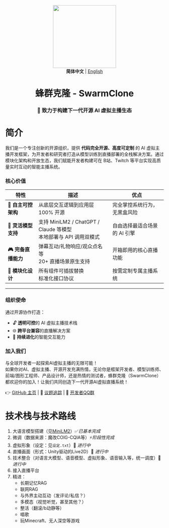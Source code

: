 <div align="center">
<img src="./assets/logo.png" width="200" height="200" />
<br>
<strong>简体中文</strong> | <a href="./README_en.md">English</a>
<br>
<h1>蜂群克隆 - SwarmClone<br></h1>
<h3>🚀 致力于构建下一代开源 AI 虚拟主播生态</h3>
</div>

# 简介

我们是一个专注创新的开源组织，提供 **代码完全开源、高度可定制** 的 AI 虚拟主播开发框架，为开发者和研究者打造从模型训练到直播部署的全栈解决方案。通过模块化架构和开放生态，我们赋能开发者构建可在 B站、Twitch 等平台实现高质量实时互动的智能主播系统。

### 核心价值
| 特性 | 描述 | 优点 |
|------|------|------------|
| **🧱 自主可控架构** | 从底层交互逻辑到应用层 100% 开源 | 完全掌控系统行为，无黑盒风险 |
| **🔄 灵活模型支持** | 支持 MiniLM2 / ChatGPT / Claude 等模型<br>本地部署与 API 调用双模式 | 自由选择最适合场景的 AI 引擎 |
| **🎮 完备直播能力** | 弹幕互动/礼物响应/观众点名等<br>20+ 直播场景原生支持 | 开箱即用的核心直播功能 |
| **🧩 模块化设计** | 所有组件可插拔替换<br>标准化接口协议 | 按需定制专属主播系统 |

---

### 组织使命
通过开源协作打造：
- 🔓 **透明可控**的 AI 虚拟主播技术栈
- 🌐 **跨平台兼容**的直播解决方案
- 🧠 **持续进化**的智能交互能力

### 加入我们

与全球开发者一起探索AI虚拟主播的无限可能！  
如果你对AI、虚拟主播、开源开发充满热情，无论你是框架开发者、模型训练师、前端/图形工程师、产品设计师，还是热情的测试者，蜂群克隆（SwarmClone）都欢迎你的加入！让我们共同创造下一代开源AI虚拟直播系统！

👉 [GitHub 主页](https://github.com/SwarmClone) |  🐛 [议题追踪](https://github.com/SwarmClone/SwarmClone/issues) | 💬
[开发者QQ群](https://qm.qq.com/q/aFEAE2I5X2)


# 技术栈与技术路线
1) 大语言模型搭建（见[MiniLM2](https://github.com/swarmclone/MiniLM2)）✅*已基本完成*
2) 微调（数据来源：魔改COIG-CQIA等）⚡*阶段性完成*
3) 虚拟形象（设定：见`设定.txt`）🚧 *进行中*
4) 直播画面（形式：Unity驱动的Live2D）🚧 *进行中*
5) 技术整合（对语言大模型、语音模型、虚拟形象、语音输入等，统一调度）🚧 *进行中*
6) 接入直播平台
7) 精进：
    - 长期记忆RAG
    - 联网RAG
    - 与外界主动互动（发评论/私信？）
    - 多模态（视觉听觉，甚至其他？）
    - 整活（翻滚/b动静等）
    - 唱歌
    - 玩Minecraft、无人深空等游戏
